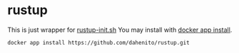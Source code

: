 # rustup

This is just wrapper for [rustup-init.sh](https://github.com/rust-lang/rustup/blob/master/rustup-init.sh)
You may install with [docker app install](https://github.com/dahenito/docker).

```bash
docker app install https://github.com/dahenito/rustup.git
```